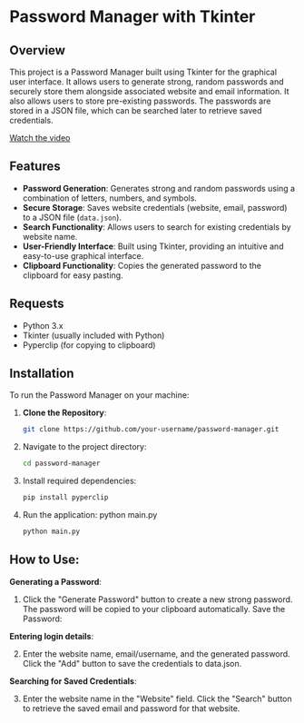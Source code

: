 # Password Manager with Tkinter

## Overview

This project is a Password Manager built using Tkinter for the graphical user interface. It allows users to generate strong, random passwords and securely store them alongside associated website and email information. It also allows users to store pre-existing passwords. The passwords are stored in a JSON file, which can be searched later to retrieve saved credentials.


[Watch the video](https://github.com/user-attachments/assets/96d6fd59-19ed-41ff-8293-012d9735c310)



## Features

- **Password Generation**: Generates strong and random passwords using a combination of letters, numbers, and symbols.
- **Secure Storage**: Saves website credentials (website, email, password) to a JSON file (`data.json`).
- **Search Functionality**: Allows users to search for existing credentials by website name.
- **User-Friendly Interface**: Built using Tkinter, providing an intuitive and easy-to-use graphical interface.
- **Clipboard Functionality**: Copies the generated password to the clipboard for easy pasting.

## Requests

- Python 3.x
- Tkinter (usually included with Python)
- Pyperclip (for copying to clipboard)

## Installation

To run the Password Manager on your machine:

1. **Clone the Repository**:

   ```bash
   git clone https://github.com/your-username/password-manager.git

2. Navigate to the project directory: 
   ```bash
   cd password-manager

3. Install required dependencies:
   ```bash
   pip install pyperclip
   
4. Run the application: python main.py
   ```bash
   python main.py

## How to Use:

**Generating a Password**:

1. Click the "Generate Password" button to create a new strong password.
The password will be copied to your clipboard automatically.
Save the Password:

**Entering login details**:

2. Enter the website name, email/username, and the generated password.
Click the "Add" button to save the credentials to data.json.

**Searching for Saved Credentials**:

3. Enter the website name in the "Website" field. Click the "Search" button to retrieve the saved email and password for that website.


